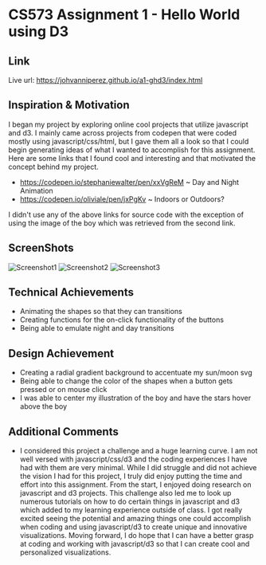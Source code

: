 # CS573 Assignment 1 - Hello World using D3

## Link
Live url: https://johvanniperez.github.io/a1-ghd3/index.html

## Inspiration & Motivation
I began my project by exploring online cool projects that utilize javascript and d3. I mainly came across projects from codepen that were coded mostly using javascript/css/html, but I gave them all a look so that I could begin generating ideas of what I wanted to accomplish for this assignment. Here are some links that I found cool and interesting and that motivated the concept behind my project.
- https://codepen.io/stephaniewalter/pen/xxVgReM ~ Day and Night Animation
- https://codepen.io/oliviale/pen/jxPgKv ~ Indoors or Outdoors? 

I didn't use any of the above links for source code with the exception of using the image of the boy which was retrieved from the second link.

## ScreenShots
![Screenshot1](https://github.com/johvanniperez/a1-ghd3/blob/a1-johvanniperez-Johvanni-Perez/a1_day.png)
![Screenshot2](https://github.com/johvanniperez/a1-ghd3/blob/a1-johvanniperez-Johvanni-Perez/a1_shapes.png)
![Screenshot3](https://github.com/johvanniperez/a1-ghd3/blob/a1-johvanniperez-Johvanni-Perez/a1_night.png)
## Technical Achievements
- Animating the shapes so that they can transitions
- Creating functions for the on-click functionality of the buttons
- Being able to emulate night and day transitions

## Design Achievement
- Creating a radial gradient background to accentuate my sun/moon svg
- Being able to change the color of the shapes when a button gets pressed or on mouse click
- I was able to center my illustration of the boy and have the stars hover above the boy

## Additional Comments
- I considered this project a challenge and a huge learning curve. I am not well versed with javascript/css/d3 and the coding experiences I have had with them are very minimal. While I did struggle and did not achieve the vision I had for this project, I truly did enjoy putting the time and effort into this assignment. From the start, I enjoyed doing research on javascript and d3 projects. This challenge also led me to look up numerous tutorials on how to do certain things in javascript and d3 which added to my learning experience outside of class. I got really excited seeing the potential and amazing things one could accomplish when coding and using javascript/d3 to create unique and innovative visualizations. Moving forward, I do hope that I can have a better grasp at coding and working with javascript/d3 so that I can create cool and personalized visualizations. 
